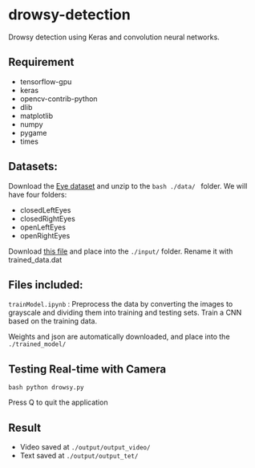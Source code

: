 # drowsy-detection

Drowsy detection using Keras and convolution neural networks.

## Requirement
* tensorflow-gpu
* keras
* opencv-contrib-python
* dlib
* matplotlib
* numpy
* pygame
* times

## Datasets:
Download the [Eye dataset](http://parnec.nuaa.edu.cn/xtan/data/datasets/dataset_B_Eye_Images.rar) and unzip to the ```bash ./data/ ``` folder. We will have four folders:
* closedLeftEyes
* closedRightEyes
* openLeftEyes
* openRightEyes

Download [this file](https://github.com/AKSHAYUBHAT/TensorFace/blob/master/openface/models/dlib/shape_predictor_68_face_landmarks.dat) and place into the ``` ./input/ ``` folder. Rename it with trained_data.dat

## Files included:
``` trainModel.ipynb ``` : Preprocess the data by converting the images to grayscale and dividing them into training and testing sets. Train a CNN based on the training data.

Weights and json are automatically downloaded, and place into the ``` ./trained_model/ ```

## Testing Real-time with Camera
``` bash python drowsy.py ```

Press Q to quit the application

## Result
* Video saved at ``` ./output/output_video/ ```
* Text saved at ``` ./output/output_tet/ ```
